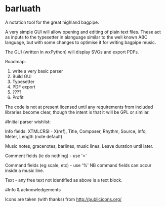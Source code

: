 # barluath

A notation tool for the great highland bagpipe.  

A very simple GUI will allow opening and editing of plain text files.  These act as inputs to the typesetter in alanguage similar to the well known ABC language, but with some changes to optimise it for writing bagpipe music.

The GUI (written in wxPython) will display SVGs and export PDFs.

Roadmap:

1. write a very basic parser
2. Build GUI
3. Typesetter
4. PDF export
5. ????
6. Profit

The code is not at present licensed until any requirements from included libraries become clear, though the intent is that it will be GPL or similar.

#Initial parser wishlist:

Info fields: 
XTMLCRSI - X(ref), Title, Composer, Rhythm, Source, Info, Meter, Length (note default)

Music
notes, gracenotes, barlines, music lines.  Leave duration until later.

Comment fields (ie do nothing) - use '>'

Command fields (eg scale, etc) - use '%'
NB command fields can occur inside a music line.

Text - any free text not identified as above is a text block. 

#Info & acknowledgements

Icons are taken (with thanks) from http://publicicons.org/

